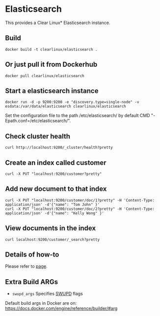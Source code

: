 Elasticsearch
==========
This provides a Clear Linux* Elasticsearch instance.

Build
-----
```
docker build -t clearlinux/elasticsearch .
```

Or just pull it from Dockerhub
---------------------------
```
docker pull clearlinux/elasticsearch
```

Start a elasticsearch instance
-----------------------
```
docker run -d -p 9200:9200 -e "discovery.type=single-node" -v esdata:/var/data/elasticsearch clearlinux/elasticsearch
```

Set the configuration file to the path /etc/elasticsearch/ by default CMD "-Epath.conf=/etc/elasticsearch/".

Check cluster health
---------------------
```
curl http://localhost:9200/_cluster/health?pretty
```

Create an index called customer
---------------------
```
curl -X PUT "localhost:9200/customer?pretty"
```

Add new document to that index
---------------------
```
curl -X PUT "localhost:9200/customer/doc/1?pretty" -H 'Content-Type: application/json' -d'{"name": "Tom John" }'
curl -X PUT "localhost:9200/customer/doc/2?pretty" -H 'Content-Type: application/json' -d'{"name": "Kelly Wong" }'
```

View documents in the index
---------------------
```
curl localhost:9200/customer/_search?pretty
```

Details of how-to
---------------------
Please refer to [page](https://www.elastic.co/guide/en/elasticsearch/reference/5.4/docker.html).

Extra Build ARGs
----------------
- ``swupd_args`` Specifies [SWUPD](https://github.com/clearlinux/swupd-client/blob/master/docs/swupd.1.rst#options) flags

Default build args in Docker are on: https://docs.docker.com/engine/reference/builder/#arg

